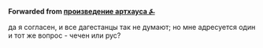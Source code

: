 **Forwarded from [произведение артхауса ⍼](https://t.me/pishi911)**

да я согласен, и все дагестанцы так не думают; но мне адресуется один и тот же вопрос - чечен или рус?